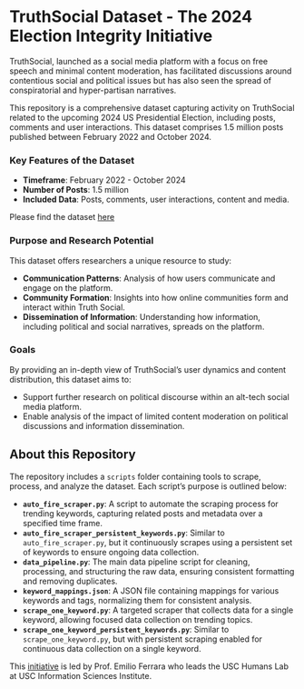 # TruthSocial Dataset - The 2024 Election Integrity Initiative 

TruthSocial, launched as a social media platform with a focus on free speech and minimal content moderation, has facilitated discussions around contentious social and political issues but has also seen the spread of conspiratorial and hyper-partisan narratives.

This repository is a comprehensive dataset capturing activity on TruthSocial related to the upcoming 2024 US Presidential Election, including posts, comments and user interactions. This dataset comprises 1.5 million posts published between February 2022 and October 2024.

### Key Features of the Dataset

- **Timeframe**: February 2022 - October 2024
- **Number of Posts**: 1.5 million
- **Included Data**: Posts, comments, user interactions, content and media.

Please find the dataset [here](https://www.kaggle.com/datasets/kashishashah/truthsocial-2024-election-integrity-initiative)

### Purpose and Research Potential

This dataset offers researchers a unique resource to study:
- **Communication Patterns**: Analysis of how users communicate and engage on the platform.
- **Community Formation**: Insights into how online communities form and interact within Truth Social.
- **Dissemination of Information**: Understanding how information, including political and social narratives, spreads on the platform.

### Goals

By providing an in-depth view of TruthSocial’s user dynamics and content distribution, this dataset aims to:
- Support further research on political discourse within an alt-tech social media platform.
- Enable analysis of the impact of limited content moderation on political discussions and information dissemination.

## About this Repository

The repository includes a `scripts` folder containing tools to scrape, process, and analyze the dataset. Each script’s purpose is outlined below:

- **`auto_fire_scraper.py`**: A script to automate the scraping process for trending keywords, capturing related posts and metadata over a specified time frame.
- **`auto_fire_scraper_persistent_keywords.py`**: Similar to `auto_fire_scraper.py`, but it continuously scrapes using a persistent set of keywords to ensure ongoing data collection.
- **`data_pipeline.py`**: The main data pipeline script for cleaning, processing, and structuring the raw data, ensuring consistent formatting and removing duplicates.
- **`keyword_mappings.json`**: A JSON file containing mappings for various keywords and tags, normalizing them for consistent analysis.
- **`scrape_one_keyword.py`**: A targeted scraper that collects data for a single keyword, allowing focused data collection on trending topics.
- **`scrape_one_keyword_persistent_keywords.py`**: Similar to `scrape_one_keyword.py`, but with persistent scraping enabled for continuous data collection on a single keyword.


This [initiative](https://election-integrity.online/) is led by Prof. Emilio Ferrara who leads the USC Humans Lab at USC Information Sciences Institute. 

